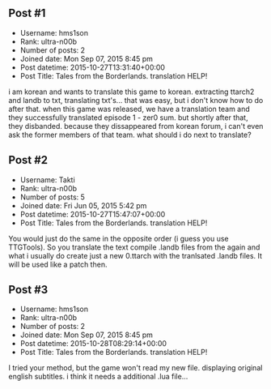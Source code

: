 ## Post #1
- Username: hms1son
- Rank: ultra-n00b
- Number of posts: 2
- Joined date: Mon Sep 07, 2015 8:45 pm
- Post datetime: 2015-10-27T13:31:40+00:00
- Post Title: Tales from the Borderlands. translation HELP!

i am korean and wants to translate this game to korean.
extracting ttarch2 and landb to txt, translating txt's... that was easy, but i don't know how to do after that.
when this game was released, we have a translation team and they successfully translated episode 1 - zer0 sum.
but shortly after that, they disbanded.
because they dissappeared from korean forum, i can't even ask the former members of that team.
what should i do next to translate?
## Post #2
- Username: Takti
- Rank: ultra-n00b
- Number of posts: 5
- Joined date: Fri Jun 05, 2015 5:42 pm
- Post datetime: 2015-10-27T15:47:07+00:00
- Post Title: Tales from the Borderlands. translation HELP!

You would just do the same in the opposite order (i guess you use TTGTools).
So you translate the text compile .landb files from the again and what i usually do create just a new 0.ttarch with the tranlsated .landb files. It will be used like a patch then.
## Post #3
- Username: hms1son
- Rank: ultra-n00b
- Number of posts: 2
- Joined date: Mon Sep 07, 2015 8:45 pm
- Post datetime: 2015-10-28T08:29:14+00:00
- Post Title: Tales from the Borderlands. translation HELP!

I tried your method, but the game won't read my new file. displaying original english subtitles.
i think it needs a additional .lua file...
